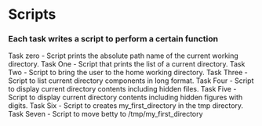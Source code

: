 # Scripts
### Each task writes a script to perform a certain function
Task zero - Script prints the absolute path name of the current working directory.
Task One - Script that prints the list of a current directory.
Task Two - Script to bring the user to the home working directory.
Task Three - Script to list current directory components in long format.
Task Four - Script to display current directory contents including hidden files.
Task Five - Script to display current directory contents including hidden figures with digits.
Task Six - Script to creates my_first_directory in the tmp directory.
Task Seven - Script to move betty to /tmp/my_first_directory
